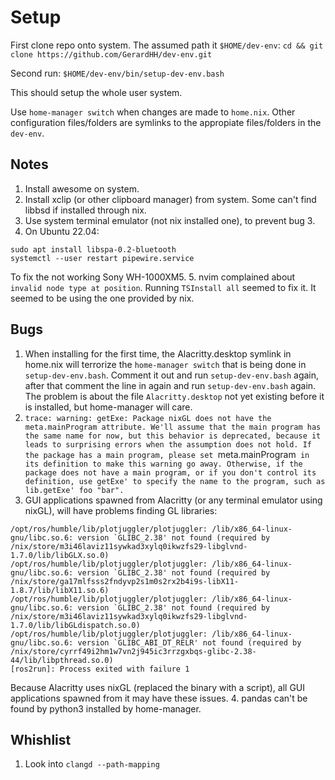 # Setup
First clone repo onto system. The assumed path it `$HOME/dev-env`:
`cd && git clone https://github.com/GerardHH/dev-env.git`

Second run:
`$HOME/dev-env/bin/setup-dev-env.bash`

This should setup the whole user system.

Use `home-manager switch` when changes are made to `home.nix`. Other configuration files/folders are symlinks to the appropiate files/folders in the `dev-env`.

## Notes
1. Install awesome on system.
2. Install xclip (or other clipboard manager) from system. Some can't find libbsd if installed through nix.
3. Use system terminal emulator (not nix installed one), to prevent bug 3.
4. On Ubuntu 22.04:
```
sudo apt install libspa-0.2-bluetooth
systemctl --user restart pipewire.service
```
To fix the not working Sony WH-1000XM5.
5. nvim complained about `invalid node type at position`. Running `TSInstall all` seemed to fix it. It seemed to be using the one provided by nix.

## Bugs
1. When installing for the first time, the Alacritty.desktop symlink in home.nix will terrorize the `home-manager switch` that is being done in `setup-dev-env.bash`. Comment it out and run `setup-dev-env.bash` again, after that comment the line in again and run `setup-dev-env.bash` again. The problem is about the file `Alacritty.desktop` not yet existing before it is installed, but home-manager will care.
2. `trace: warning: getExe: Package nixGL does not have the meta.mainProgram attribute. We'll assume that the main program has the same name for now, but this behavior is deprecated, because it leads to surprising errors when the assumption does not hold. If the package has a main program, please set `meta.mainProgram` in its definition to make this warning go away. Otherwise, if the package does not have a main program, or if you don't control its definition, use getExe' to specify the name to the program, such as lib.getExe' foo "bar".`
3. GUI applications spawned from Alacritty (or any terminal emulator using nixGL), will have problems finding GL libraries:
```
/opt/ros/humble/lib/plotjuggler/plotjuggler: /lib/x86_64-linux-gnu/libc.so.6: version `GLIBC_2.38' not found (required by /nix/store/m3i46laviz11sywkad3xylq0ikwzfs29-libglvnd-1.7.0/lib/libGLX.so.0)
/opt/ros/humble/lib/plotjuggler/plotjuggler: /lib/x86_64-linux-gnu/libc.so.6: version `GLIBC_2.38' not found (required by /nix/store/ga17mlfsss2fndyvp2s1m0s2rx2b4i9s-libX11-1.8.7/lib/libX11.so.6)
/opt/ros/humble/lib/plotjuggler/plotjuggler: /lib/x86_64-linux-gnu/libc.so.6: version `GLIBC_2.38' not found (required by /nix/store/m3i46laviz11sywkad3xylq0ikwzfs29-libglvnd-1.7.0/lib/libGLdispatch.so.0)
/opt/ros/humble/lib/plotjuggler/plotjuggler: /lib/x86_64-linux-gnu/libc.so.6: version `GLIBC_ABI_DT_RELR' not found (required by /nix/store/cyrrf49i2hm1w7vn2j945ic3rrzgxbqs-glibc-2.38-44/lib/libpthread.so.0)
[ros2run]: Process exited with failure 1
```
Because Alacritty uses nixGL (replaced the binary with a script), all GUI applications spawned from it may have these issues.
4. pandas can't be found by python3 installed by home-manager.

## Whishlist
1. Look into `clangd --path-mapping`
